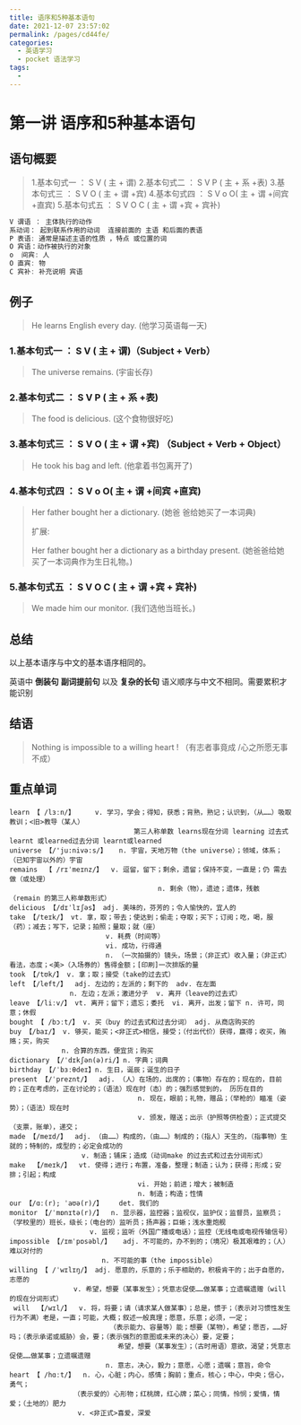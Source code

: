 ```yaml
---
title: 语序和5种基本语句
date: 2021-12-07 23:57:02
permalink: /pages/cd44fe/
categories:
  - 英语学习
  - pocket 语法学习
tags:
  - 
---
```

# 第一讲 语序和5种基本语句

## 语句概要
> 1.基本句式一 ： S V ( 主 + 谓)
> 2.基本句式二 ： S V P ( 主 + 系 +表)
> 3.基本句式三 ： S V O ( 主 + 谓 +宾)
> 4.基本句式四 ： S V o O( 主 + 谓 +间宾 +直宾)
> 5.基本句式五 ： S V O C ( 主 + 谓 +宾 + 宾补)

```js
V 谓语 ： 主体执行的动作 
系动词： 起到联系作用的动词  连接前面的 主语 和后面的表语
P 表语: 通常是描述主语的性质 ，特点 或位置的词
O 宾语：动作被执行的对象 
o  间宾: 人
O 直宾: 物
C 宾补: 补充说明 宾语
```

## 例子

> He learns English every day. (他学习英语每一天)



### 1.基本句式一 ： S V ( 主 + 谓)（Subject + Verb）

> The universe remains. (宇宙长存)

### 2.基本句式二 ： S V P ( 主 + 系 +表)

> The food is delicious. (这个食物很好吃)

### 3.基本句式三 ： S V O ( 主 + 谓 +宾) （Subject + Verb + Object）

> He took his bag and left.  (他拿着书包离开了)

### 4.基本句式四 ： S V o O( 主 + 谓 +间宾 +直宾)

> Her father bought her a dictionary. (她爸 爸给她买了一本词典)
>
> 扩展:
>
> Her father bought her a dictionary as a birthday present. (她爸爸给她买了一本词典作为生日礼物。)



### 5.基本句式五 ： S V O C ( 主 + 谓 +宾 + 宾补)

> We made him our monitor. (我们选他当班长。)



## 总结

以上基本语序与中文的基本语序相同的。

英语中 **倒装句**  **副词提前句** 以及 **复杂的长句** 语义顺序与中文不相同。需要累积才能识别



## 结语

> Nothing is impossible to  a willing heart ! （有志者事竟成 /心之所愿无事不成）

## 重点单词

```
learn 【 /lɜːn/】     v. 学习，学会；得知，获悉；背熟，熟记；认识到，（从……）吸取教训；<旧>教导（某人）    	 
                               第三人称单数 learns现在分词 learning 过去式 learnt 或learned过去分词 learnt或learned
universe 【/'ju:nivə:s/】   n. 宇宙，天地万物（the universe）；领域，体系；（已知宇宙以外的）宇宙
remains  【 /rɪˈmeɪnz/】  v. 逗留，留下；剩余，遗留；保持不变，一直是；仍 需去做（或处理）
                                     n. 剩余（物），遗迹；遗体，残骸  （remain 的第三人称单数形式）
delicious 【/dɪˈlɪʃəs】 adj. 美味的，芬芳的；令人愉快的，宜人的     
take 【/teɪk/】 vt. 拿，取；带去；使达到；偷走；夺取；买下；订阅；吃，喝，服（药）；减去；写下，记录；拍照；量取；就（座）
                        v. 耗费（时间等）
                        vi. 成功，行得通
                        n. （一次拍摄的）镜头，场景；（非正式）收入量；（非正式）看法，态度；<美>（入场券的）售得金额；[印刷]一次排版的量
took 【/tʊk/】 v. 拿；取；接受（take的过去式）
left 【/left/】  adj. 左边的；左派的；剩下的  adv. 在左面
		       n. 左边；左派；激进分子  v. 离开（leave的过去式）
leave 【/liːv/】 vt. 离开；留下；遗忘；委托  vi. 离开，出发；留下 n. 许可，同意；休假
bought 【 /bɔːt/】 v. 买（buy 的过去式和过去分词） adj. 从商店购买的
buy 【/baɪ/】 v. 够买，能买；<非正式>相信，接受；（付出代价）获得，赢得；收买，贿赂；买，购买
		     n. 合算的东西，便宜货；购买
dictionary 【/ˈdɪkʃən(ə)ri/】n. 字典；词典
birthday 【/ˈbɜːθdeɪ】n. 生日，诞辰；诞生的日子
present 【/ˈpreznt/】  adj. （人）在场的，出席的；（事物）存在的；现在的，目前的；正在考虑的，正在讨论的；（语法）现在时（态）的；强烈感觉到的， 历历在目的
                                n. 现在，眼前；礼物，赠品；（举枪的）瞄准（姿势）；（语法）现在时
                                v. 颁发，赠送；出示（护照等供检查）；正式提交（支票，账单），递交；
made 【/meɪd/】  adj. （由……）构成的，（由……）制成的；（指人）天生的，（指事物）生就的；特制的，成型的；必定会成功的
			      v. 制造；铺床；造成（动词make 的过去式和过去分词形式）
make  【/meɪk/】  vt. 使得；进行；布置，准备，整理；制造；认为；获得；形成；安排；引起；构成
                                vi. 开始；前进；增大；被制造
                                n. 制造；构造；性情	
our 【/ɑː(r); ˈaʊə(r)/】    det. 我们的                            
monitor 【/ˈmɒnɪtə(r)/】  n. 显示器，监控器；监视仪，监护仪；监督员，监察员；（学校里的）班长，级长；（电台的）监听员；扬声器；巨蜥；浅水重炮舰
					v. 监视；监听（外国广播或电话）；监控（无线电或电视传输信号）                               
impossible 【/ɪmˈpɒsəbl/】   adj. 不可能的，办不到的；（境况）极其艰难的；（人）难以对付的
					   n. 不可能的事（the impossible）                        
willing 【 /ˈwɪlɪŋ/】 adj. 愿意的，乐意的；乐于相助的，积极肯干的；出于自愿的，志愿的
				v. 希望，想要（某事发生）；凭意志促使……做某事；立遗嘱遗赠（will 的现在分词形式）  
 will  【/wɪl/】  v. 将，将要；请（请求某人做某事）；总是，惯于；（表示对习惯性发生行为不满）老是，一直；可能，大概；叙述一般真理；愿意，乐意；必须，一定；
                         （表示能力、容量等）能；想要（某物），希望；愿否，……好吗；（表示承诺或威胁）会，要；（表示强烈的意图或未来的决心）要，定要；
                           希望，想要（某事发生）；（古时用语）意欲，渴望；凭意志促使……做某事；立遗嘱遗赠
                        n. 意志，决心，毅力；意愿，心愿；遗嘱；意旨，命令 
heart 【 /hɑːt/】  n. 心，心脏；内心，感情；胸前；重点，核心；中心，中央；信心，勇气；
 			    （表示爱的）心形物；红桃牌，红心牌；菜心；同情，怜悯；爱情，情爱；（土地的）肥力
			     v. <非正式>喜爱，深爱                      
```

